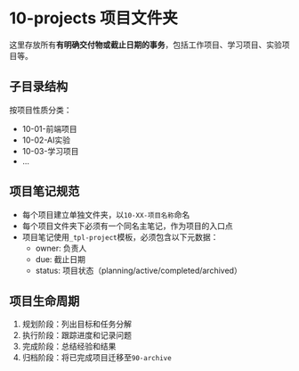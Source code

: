 # 10-projects 项目文件夹

这里存放所有**有明确交付物或截止日期的事务**，包括工作项目、学习项目、实验项目等。

## 子目录结构

按项目性质分类：

- 10-01-前端项目
- 10-02-AI实验
- 10-03-学习项目
- ...

## 项目笔记规范

- 每个项目建立单独文件夹，以`10-XX-项目名称`命名
- 每个项目文件夹下必须有一个同名主笔记，作为项目的入口点
- 项目笔记使用`_tpl-project`模板，必须包含以下元数据：
  - owner: 负责人
  - due: 截止日期
  - status: 项目状态（planning/active/completed/archived）

## 项目生命周期

1. 规划阶段：列出目标和任务分解
2. 执行阶段：跟踪进度和记录问题
3. 完成阶段：总结经验和结果
4. 归档阶段：将已完成项目迁移至`90-archive` 